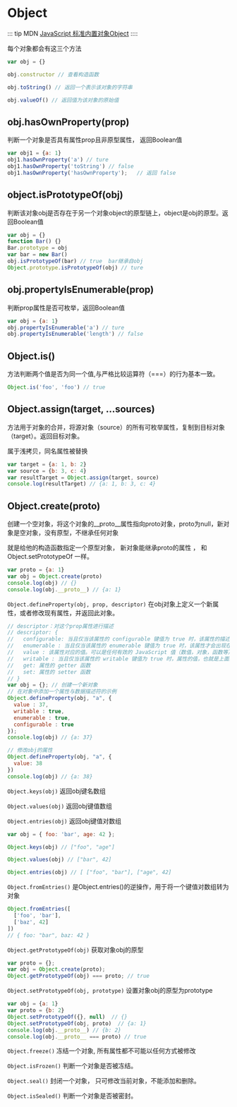 # Object

::: tip
MDN [JavaScript 标准内置对象Object](https://developer.mozilla.org/zh-CN/docs/Web/JavaScript/Reference/Global_Objects/Object)
::::

每个对象都会有这三个方法

``` js
var obj = {}

obj.constructor // 查看构造函数

obj.toString() // 返回一个表示该对象的字符串

obj.valueOf() // 返回值为该对象的原始值
```

## obj.hasOwnProperty(prop)

判断一个对象是否具有属性prop且非原型属性， 返回Boolean值
``` js
var obj1 = {a: 1}
obj1.hasOwnProperty('a') // ture
obj1.hasOwnProperty('toString') // false
obj1.hasOwnProperty('hasOwnProperty');   // 返回 false
```

## object.isPrototypeOf(obj)

判断该对象obj是否存在于另一个对象object的原型链上，object是obj的原型。返回Boolean值
``` js
var obj = {}
function Bar() {}
Bar.prototype = obj
var bar = new Bar()
obj.isPrototypeOf(bar) // true  bar继承自obj
Object.prototype.isPrototypeOf(obj) // ture
```

## obj.propertyIsEnumerable(prop)

判断prop属性是否可枚举，返回Boolean值
``` js
var obj = {a: 1}
obj.propertyIsEnumerable('a') // ture
obj.propertyIsEnumerable('length') // false
```

## Object.is()

方法判断两个值是否为同一个值,与严格比较运算符（===）的行为基本一致。
``` js
Object.is('foo', 'foo') // true
```

## Object.assign(target, ...sources)

方法用于对象的合并，将源对象（source）的所有可枚举属性，复制到目标对象（target）。返回目标对象。

属于浅拷贝，同名属性被替换
``` js
var target = {a: 1, b: 2}
var source = {b: 3, c: 4}
var resultTarget = Object.assign(target, source)
console.log(resultTarget) // {a: 1, b: 3, c: 4}
```

## Object.create(proto)

创建一个空对象，将这个对象的__proto__属性指向proto对象，proto为null，新对象是空对象，没有原型，不继承任何对象

就是给他的构造函数指定一个原型对象， 新对象能继承proto的属性 ， 和 Object.setPrototypeOf 一样。
``` js
var proto = {a: 1}
var obj = Object.create(proto)
console.log(obj) // {}
console.log(obj.__proto__) // {a: 1}
```

`Object.defineProperty(obj, prop, descriptor)` 在obj对象上定义一个新属性，或者修改现有属性，并返回此对象。
  
``` js
// descriptor：对这个prop属性进行描述
// descriptor: {
//   configurable: 当且仅当该属性的 configurable 键值为 true 时，该属性的描述符才能够被改变，同时该属性也能从对应的对象上被删除。默认为 false
//   enumerable : 当且仅当该属性的 enumerable 键值为 true 时，该属性才会出现在对象的枚举属性中。 默认为 false
//   value : 该属性对应的值。可以是任何有效的 JavaScript 值（数值，对象，函数等）。 默认为 undefined
//   writable : 当且仅当该属性的 writable 键值为 true 时，属性的值，也就是上面的 value，才能被赋值改变。 默认为 false。
//   get: 属性的 getter 函数
//   set: 属性的 setter 函数
// }
var obj = {}; // 创建一个新对象
// 在对象中添加一个属性与数据描述符的示例
Object.defineProperty(obj, "a", {
  value : 37,
  writable : true,
  enumerable : true,
  configurable : true
});
console.log(obj) // {a: 37}

// 修改obj的属性
Object.defineProperty(obj, "a", {
  value: 38
})
console.log(obj) // {a: 38}
```

`Object.keys(obj)`  返回obj键名数组

`Object.values(obj)` 返回obj键值数组

`Object.entries(obj)`  返回obj键值对数组

``` js
var obj = { foo: 'bar', age: 42 };

Object.keys(obj) // ["foo", "age"]

Object.values(obj) // ["bar", 42]

Object.entries(obj) // [ ["foo", "bar"], ["age", 42] 
```

`Object.fromEntries()`  是Object.entries()的逆操作，用于将一个键值对数组转为对象
``` js
Object.fromEntries([
  ['foo', 'bar'],
  ['baz', 42]
])
// { foo: "bar", baz: 42 }
```

`Object.getPrototypeOf(obj)` 获取对象obj的原型
``` js
var proto = {};
var obj = Object.create(proto);
Object.getPrototypeOf(obj) === proto; // true
```

`Object.setPrototypeOf(obj, prototype)` 设置对象obj的原型为prototype
``` js
var obj = {a: 1}
var proto = {b: 2}
Object.setPrototypeOf({}, null)  // {}
Object.setPrototypeOf(obj, proto)  // {a: 1}
console.log(obj.__proto__) // {b: 2}
console.log(obj.__proto__ === proto) // true
```

`Object.freeze()`  冻结一个对象, 所有属性都不可能以任何方式被修改

`Object.isFrozen()`  判断一个对象是否被冻结。

`Object.seal()`  封闭一个对象， 只可修改当前对象，不能添加和删除。

`Object.isSealed()`  判断一个对象是否被密封。

